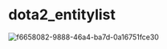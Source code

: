 # dota2_entitylist
![f6658082-9888-46a4-ba7d-0a16751fce30](https://github.com/cireqwen/dota2_entitylist/assets/53832057/e656ce99-2a66-4c13-a0c0-21fd3e7e1573)
